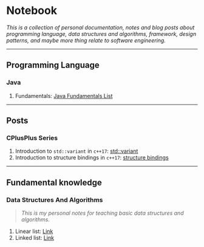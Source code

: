 
# Notebook

*This is a collection of personal documentation, notes and blog posts about programming language, data structures and algorithms, framework, design patterns, and maybe more thing relate to software engineering.*

---

## Programming Language

### Java

1. Fundamentals: [Java Fundamentals List](../Notebook/programming-language/java/Fundamentals/README.md)

---

## Posts

### CPlusPlus Series

1. Introduction to `std::variant` in `c++17`: [std::variant](../Notebook/posts/cpp-series/std-variant/README.md)
2. Introduction to structure bindings in `c++17`: [structure bindings](../Notebook/posts/cpp-series/structure-bindings/README.md)

---

## Fundamental knowledge

### Data Structures And Algorithms

> *This is my personal notes for teaching basic data structures and algorithms.*

1. Linear list: [Link](../Notebook/knowledge/data-structures-and-algorithms/linear-list/README.md)
2. Linked list: [Link](../Notebook/knowledge/data-structures-and-algorithms/linked-list/README.md)
